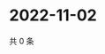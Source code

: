 # 2022-11-02

共 0 条

<!-- BEGIN WEIBO -->
<!-- 最后更新时间 Wed Nov 02 2022 05:16:27 GMT+0800 (China Standard Time) -->

<!-- END WEIBO -->
